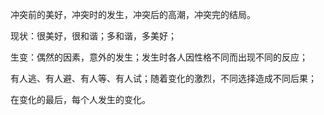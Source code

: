 冲突前的美好，冲突时的发生，冲突后的高潮，冲突完的结局。

现状：很美好，很和谐；多和谐，多美好；

生变：偶然的因素，意外的发生；发生时各人因性格不同而出现不同的反应；

有人逃、有人避、有人等、有人试；随着变化的激烈，不同选择造成不同后果；

在变化的最后，每个人发生的变化。
